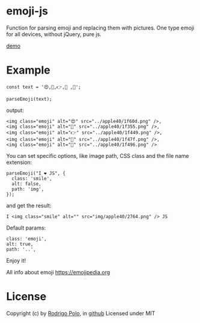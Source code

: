 # emoji-js
Function for parsing emoji and replacing them with pictures. One type emoji for all devices, without jQuery, pure js. 

[demo](https://julia-lavrova.github.io/emoji-js/demo/index.html)

# Example

```
const text = '😍,🍕,👉,👿 ,💖';

parseEmoji(text);
```

output:
```
<img class="emoji" alt="😍" src="../apple40/1f60d.png" />,
<img class="emoji" alt="🍕" src="../apple40/1f355.png" />,
<img class="emoji" alt="👉" src="../apple40/1f449.png" />,
<img class="emoji" alt="👿" src="../apple40/1f47f.png" />,
<img class="emoji" alt="💖" src="../apple40/1f496.png" />
```

You can set specific options, like image path, CSS class and the file name extension:

```
parseEmoji("I ❤ JS", {
  class: 'smile',
  alt: false,
  path: 'img',
});
```

and get the result:

```
I <img class="smile" alt="" src="img/apple40/2764.png" /> JS

```

Default params:

```
class: 'emoji',
alt: true,
path: '..',
``` 

Enjoy it!

All info about emoji https://emojipedia.org

# License

Copyright (c) by [Rodrigo Polo](http://RodrigoPolo.com), in [github](https://github.com/rodrigopolo/jqueryemoji)
Licensed under MIT

